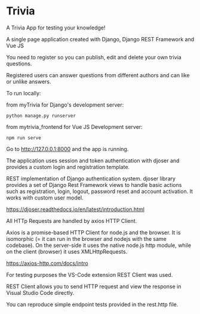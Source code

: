 # Trivia

A Trivia App for testing your knowledge!

A single page application created with Django, Django REST Framework and Vue JS

You need to register so you can publish, edit and delete your own trivia questions.

Registered users can answer questions from different authors and can like or unlike answers.

To run locally:

from myTrivia for Django's development server:

    python manage.py runserver

from mytrivia_frontend for Vue JS Development server:

    npm run serve

Go to http://127.0.0.1:8000 and the app is running.

The application uses session and token authentication with djoser and provides a
custom login and registration template.

REST implementation of Django authentication system. djoser library provides a set of
Django Rest Framework views to handle basic actions such as registration, login, logout,
password reset and account activation. It works with custom user model.

https://djoser.readthedocs.io/en/latest/introduction.html

All HTTp Requests are handled by axios HTTP Client.

Axios is a promise-based HTTP Client for node.js and the browser. It is isomorphic
(= it can run in the browser and nodejs with the same codebase). On the server-side
it uses the native node.js http module, while on the client (browser) it uses XMLHttpRequests.

https://axios-http.com/docs/intro

For testing purposes the VS-Code extension REST Client was used.

REST Client allows you to send HTTP request and view the response in Visual Studio Code directly.

You can reproduce simple endpoint tests provided in the rest.http file.
